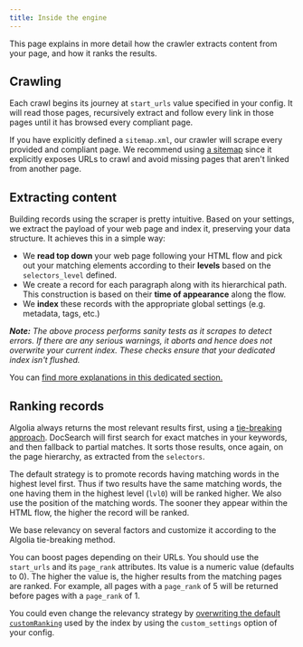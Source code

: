 ```yaml
---
title: Inside the engine
---
```


This page explains in more detail how the crawler extracts content from your page, and how it ranks the results.

## Crawling

Each crawl begins its journey at `start_urls` value specified in your config. It will read those pages, recursively extract and follow every link in those pages until it has browsed every compliant page.

If you have explicitly defined a `sitemap.xml`, our crawler will scrape every provided and compliant page. We recommend using [a sitemap][1] since it explicitly exposes URLs to crawl and avoid missing pages that aren't linked from another page.

## Extracting content

Building records using the scraper is pretty intuitive. Based on your settings, we extract the payload of your web page and index it, preserving your data structure. It achieves this in a simple way:

- We **read top down** your web page following your HTML flow and pick out your matching elements according to their **levels** based on the `selectors_level` defined.
- We create a record for each paragraph along with its hierarchical path. This construction is based on their **time of appearance** along the flow.
- We **index** these records with the appropriate global settings (e.g. metadata, tags, etc.)

_**Note:** The above process performs sanity tests as it scrapes to detect errors. If there are any serious warnings, it aborts and hence does not overwrite your current index. These checks ensure that your dedicated index isn't flushed._

You can [find more explanations in this dedicated section.][2]

## Ranking records

Algolia always returns the most relevant results first, using a [tie-breaking approach][3]. DocSearch will first search for exact matches in your keywords, and then fallback to partial matches. It sorts those results, once again, on the page hierarchy, as extracted from the `selectors`.

The default strategy is to promote records having matching words in the highest level first. Thus if two results have the same matching words, the one having them in the highest level (`lvl0`) will be ranked higher. We also use the position of the matching words. The sooner they appear within the HTML flow, the higher the record will be ranked.

We base relevancy on several factors and customize it according to the Algolia tie-breaking method.

You can boost pages depending on their URLs. You should use the `start_urls` and its `page_rank` attributes. Its value is a numeric value (defaults to 0). The higher the value is, the higher results from the matching pages are ranked. For example, all pages with a `page_rank` of 5 will be returned before pages with a `page_rank` of 1.

You could even change the relevancy strategy by [overwriting the default `customRanking`][4] used by the index by using the `custom_settings` option of your config.

[1]: https://www.sitemaps.org/
[2]: how-do-we-build-an-index.mdx
[3]: https://www.algolia.com/doc/guides/ranking/ranking-formula/#tie-breaking-approach
[4]: https://www.algolia.com/doc/guides/ranking/custom-ranking/
